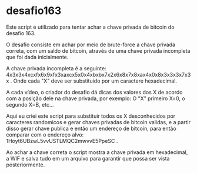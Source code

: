 # desafio163
Este script é utilizado para tentar achar a chave privada de bitcoin do desafio 163.

O desafio consiste em achar por meio de brute-force a chave privada correta, com um saldo de bitcoin, através de uma chave privada incompleta que foi dada inicialmente.

A chave privada incompleta é a seguinte: 4x3x3x4xcxfx6x9xfx3xaxcx5x0x4xbxbx7x2x6x8x7x8xax4x0x8x3x3x3x7x3x .
Onde cada "X" deve ser substituido por um caractere hexadecimal.

A cada vídeo, o criador do desafio dá dicas dos valores dos X de acordo com a posição dele na chave privada, por exemplo: O "X" primeiro X=0, o segundo X=B, etc...

Aqui eu criei este script para substituir todos os X desconhecidos por caracteres randomicos e gerar chaves privadas de bitcoin validas, e a partir disso gerar chave publica e então um endereço de bitcoin, para então comparar com o endereço alvo: 1Hoyt6UBzwL5vvUSTLMQC2mwvvE5PpeSC .

Ao achar a chave correta o script mostra a chave privada em hexadecimal, a WIF e salva tudo em um arquivo para garantir que possa ser vista posteriormente.
